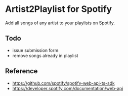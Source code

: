# Artist2Playlist for Spotify

Add all songs of any artist to your playlists on Spotify.

## Todo
- issue submission form
- remove songs already in playlist

## Reference
- https://github.com/spotify/spotify-web-api-ts-sdk
- https://developer.spotify.com/documentation/web-api